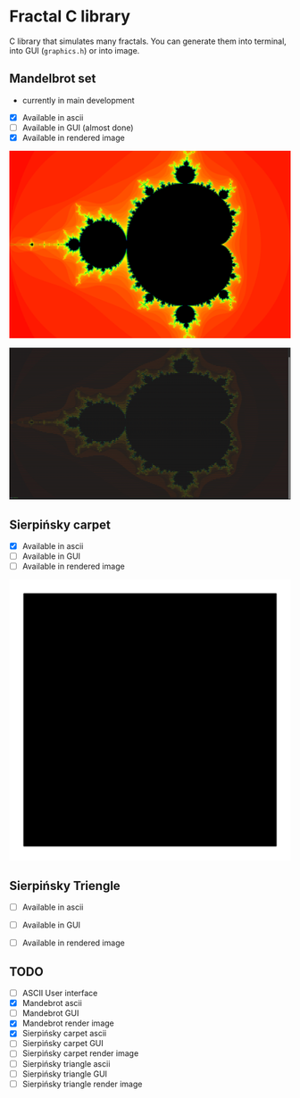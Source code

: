 # Fractal C library



C library that simulates many fractals. You can generate them into terminal, into GUI (`graphics.h`) or into image.

## Mandelbrot set

- currently in main development

- [x] Available in ascii
- [ ] Available in GUI (almost done)
- [x] Available in rendered image

![mandel_rendered_image](src/Mandelbrot/examples/color_80_iter.png)

![mandel_rendered_image](src/Mandelbrot/examples/mandelbrot_ascii_color.png)


## Sierpińsky carpet

- [x] Available in ascii
- [ ] Available in GUI
- [ ] Available in rendered image

![gif](src/Sierpinsky/sierpenski.gif)

## Sierpińsky Triengle

- [ ] Available in ascii
- [ ] Available in GUI
- [ ] Available in rendered image


## TODO
- [ ] ASCII User interface
- [x] Mandebrot ascii
- [ ] Mandebrot GUI
- [x] Mandebrot render image
- [x] Sierpińsky carpet ascii
- [ ] Sierpińsky carpet GUI
- [ ] Sierpińsky carpet render image
- [ ] Sierpińsky triangle ascii
- [ ] Sierpińsky triangle GUI
- [ ] Sierpińsky triangle render image
